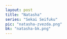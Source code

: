 ```yaml
---
layout: post
title: "Natasha"
series: "Sekai Seifuku"
pic: "natasha-zvezda.png"
bk: "natasha-bk.png"
---
```

